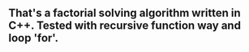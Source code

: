 ## That's a factorial solving algorithm written in C++. Tested with recursive function way and loop 'for'. 
